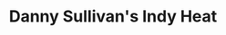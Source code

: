 ---
layout: video
series: Angry Video Game Nerd Minis
episode: 6
title: "Danny Sullivan's Indy Heat"
permalink: /avgn/mini-episode-6
video_id: xIs0p9vqQr0
release_date: 2015-11-11
mike_notes:
toggle: off
special: nes-marathon
special_id: "Mini-episodes for Pat the NES Punk's NES Marathon"
platforms:
  - Nintendo Entertainment System
---